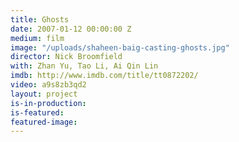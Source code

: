 ```yaml
---
title: Ghosts
date: 2007-01-12 00:00:00 Z
medium: film
image: "/uploads/shaheen-baig-casting-ghosts.jpg"
director: Nick Broomfield
with: Zhan Yu, Tao Li, Ai Qin Lin
imdb: http://www.imdb.com/title/tt0872202/
video: a9s8zb3qd2
layout: project
is-in-production: 
is-featured: 
featured-image: 
---
```


